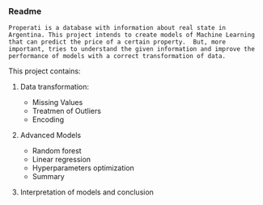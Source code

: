 <!-- Readme -->

### Readme

`Properati is a database with information about real state in Argentina. This project intends to create models of Machine Learning that can predict the price of a certain property. 
But, more important, tries to understand the given information and improve the performance of models with a correct transformation of data.`

This project contains:

1. Data transformation:
    - Missing Values
    - Treatmen of Outliers
    - Encoding

2. Advanced Models
    - Random forest
    - Linear regression
    - Hyperparameters optimization
    - Summary

3. Interpretation of models and conclusion


